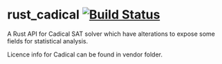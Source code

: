 # rust_cadical [![Build Status](https://travis-ci.com/gokberkkocak/rust_cadical.svg?branch=master)](https://travis-ci.com/gokberkkocak/rust_cadical)
A Rust API for Cadical SAT solver which have alterations to expose some fields for statistical analysis.

Licence info for Cadical can be found in vendor folder.
